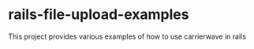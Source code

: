 # rails-file-upload-examples
This project provides various examples of how to use carrierwave in rails

